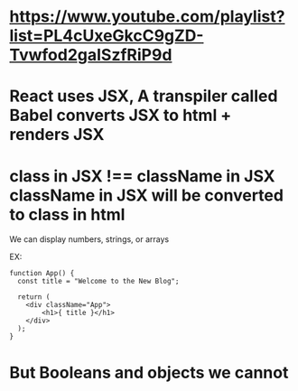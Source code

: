 # https://www.youtube.com/playlist?list=PL4cUxeGkcC9gZD-Tvwfod2gaISzfRiP9d

React uses JSX, A transpiler called Babel converts JSX to html + renders JSX
===
class in JSX !== className in JSX
className in JSX will be converted to class in html
===
We can display numbers, strings, or arrays

EX:
```
function App() {
  const title = "Welcome to the New Blog";

  return (
    <div className="App">
        <h1>{ title }</h1>
    </div>
  );
}
```

But Booleans and objects we cannot
===